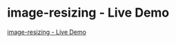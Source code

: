 # image-resizing - Live Demo

[image-resizing - Live Demo](https://oszi91.github.io/image-resizing)
